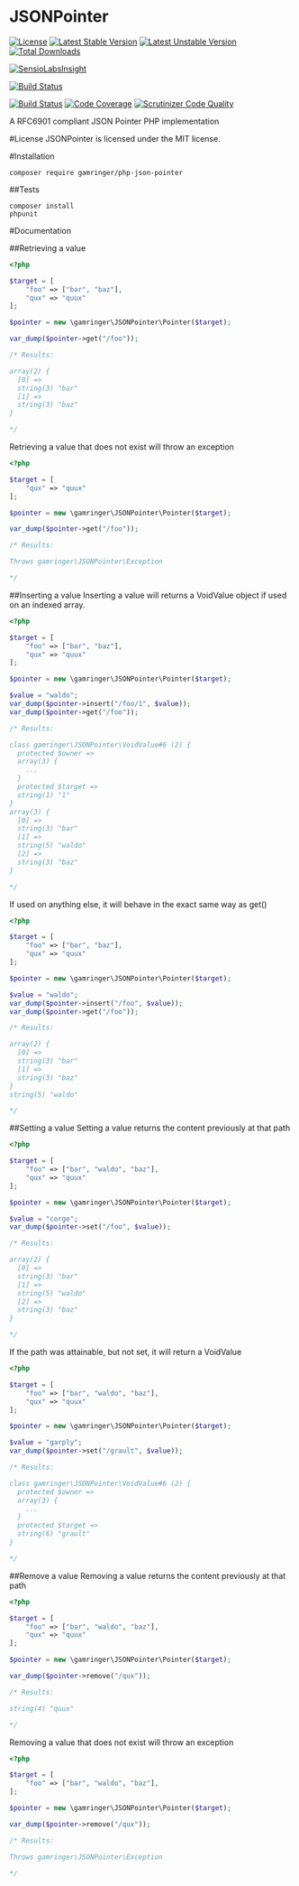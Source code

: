 JSONPointer
============

[![License](https://poser.pugx.org/gamringer/php-json-pointer/license.svg)](https://packagist.org/packages/gamringer/php-json-pointer)
[![Latest Stable Version](https://poser.pugx.org/gamringer/php-json-pointer/v/stable.svg)](https://packagist.org/packages/gamringer/php-json-pointer)
[![Latest Unstable Version](https://poser.pugx.org/gamringer/php-json-pointer/v/unstable.svg)](https://packagist.org/packages/gamringer/php-json-pointer)
[![Total Downloads](https://poser.pugx.org/gamringer/php-json-pointer/downloads.svg)](https://packagist.org/packages/gamringer/php-json-pointer)

[![SensioLabsInsight](https://insight.sensiolabs.com/projects/9f14b6ae-8100-4c43-9084-b17f57165026/mini.png)](https://insight.sensiolabs.com/projects/9f14b6ae-8100-4c43-9084-b17f57165026)

[![Build Status](https://travis-ci.org/gamringer/JSONPointer.svg?branch=master)](https://travis-ci.org/gamringer/JSONPointer)

[![Build Status](https://scrutinizer-ci.com/g/gamringer/JSONPointer/badges/build.png?b=master)](https://scrutinizer-ci.com/g/gamringer/JSONPointer/build-status/master)
[![Code Coverage](https://scrutinizer-ci.com/g/gamringer/JSONPointer/badges/coverage.png?b=master)](https://scrutinizer-ci.com/g/gamringer/JSONPointer/?branch=master)
[![Scrutinizer Code Quality](https://scrutinizer-ci.com/g/gamringer/JSONPointer/badges/quality-score.png?b=master)](https://scrutinizer-ci.com/g/gamringer/JSONPointer/?branch=master)

A RFC6901 compliant JSON Pointer PHP implementation

#License
JSONPointer is licensed under the MIT license.

#Installation

    composer require gamringer/php-json-pointer

##Tests

    composer install
    phpunit
    
#Documentation

##Retrieving a value
```php
<?php

$target = [
	"foo" => ["bar", "baz"],
	"qux" => "quux"
];

$pointer = new \gamringer\JSONPointer\Pointer($target);

var_dump($pointer->get("/foo"));

/* Results:

array(2) {
  [0] =>
  string(3) "bar"
  [1] =>
  string(3) "baz"
}

*/
```
Retrieving a value that does not exist will throw an exception

```php
<?php

$target = [
	"qux" => "quux"
];

$pointer = new \gamringer\JSONPointer\Pointer($target);

var_dump($pointer->get("/foo"));

/* Results:

Throws gamringer\JSONPointer\Exception

*/
```

##Inserting a value
Inserting a value will returns a VoidValue object if used on an indexed array.

```php
<?php

$target = [
	"foo" => ["bar", "baz"],
	"qux" => "quux"
];

$pointer = new \gamringer\JSONPointer\Pointer($target);

$value = "waldo";
var_dump($pointer->insert("/foo/1", $value));
var_dump($pointer->get("/foo"));

/* Results:

class gamringer\JSONPointer\VoidValue#6 (2) {
  protected $owner =>
  array(3) {
    ...
  }
  protected $target =>
  string(1) "1"
}
array(3) {
  [0] =>
  string(3) "bar"
  [1] =>
  string(5) "waldo"
  [2] =>
  string(3) "baz"
}

*/
```
If used on anything else, it will behave in the exact same way as get()

```php
<?php

$target = [
	"foo" => ["bar", "baz"],
	"qux" => "quux"
];

$pointer = new \gamringer\JSONPointer\Pointer($target);

$value = "waldo";
var_dump($pointer->insert("/foo", $value));
var_dump($pointer->get("/foo"));

/* Results:

array(2) {
  [0] =>
  string(3) "bar"
  [1] =>
  string(3) "baz"
}
string(5) "waldo"

*/
```

##Setting a value
Setting a value returns the content previously at that path

```php
<?php

$target = [
	"foo" => ["bar", "waldo", "baz"],
	"qux" => "quux"
];

$pointer = new \gamringer\JSONPointer\Pointer($target);

$value = "corge";
var_dump($pointer->set("/foo", $value));

/* Results:

array(2) {
  [0] =>
  string(3) "bar"
  [1] =>
  string(5) "waldo"
  [2] =>
  string(3) "baz"
}

*/
```

If the path was attainable, but not set, it will return a VoidValue

```php
<?php

$target = [
	"foo" => ["bar", "waldo", "baz"],
	"qux" => "quux"
];

$pointer = new \gamringer\JSONPointer\Pointer($target);

$value = "garply";
var_dump($pointer->set("/grault", $value));

/* Results:

class gamringer\JSONPointer\VoidValue#6 (2) {
  protected $owner =>
  array(3) {
    ...
  }
  protected $target =>
  string(6) "grault"
}

*/
```

##Remove a value
Removing a value returns the content previously at that path

```php
<?php

$target = [
	"foo" => ["bar", "waldo", "baz"],
	"qux" => "quux"
];

$pointer = new \gamringer\JSONPointer\Pointer($target);

var_dump($pointer->remove("/qux"));

/* Results:

string(4) "quux"

*/
```
Removing a value that does not exist will throw an exception

```php
<?php

$target = [
	"foo" => ["bar", "waldo", "baz"],
];

$pointer = new \gamringer\JSONPointer\Pointer($target);

var_dump($pointer->remove("/qux"));

/* Results:

Throws gamringer\JSONPointer\Exception

*/
```
